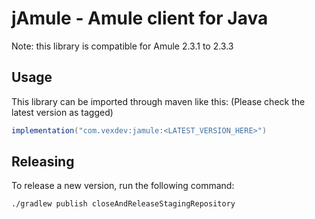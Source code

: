 # jAmule - Amule client for Java

Note: this library is compatible for Amule 2.3.1 to 2.3.3

## Usage

This library can be imported through maven like this:
(Please check the latest version as tagged)
```gradle
implementation("com.vexdev:jamule:<LATEST_VERSION_HERE>")
```

## Releasing

To release a new version, run the following command:

```bash
./gradlew publish closeAndReleaseStagingRepository
``` 